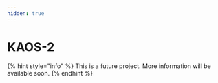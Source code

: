 ```yaml
---
hidden: true
---
```


# KAOS-2

{% hint style="info" %}
This is a future project. More information will be available soon.
{% endhint %}
